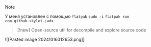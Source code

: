 
> [!note] 
> У меня установлен с помощью `flatpak`
> `sudo -i`
> `flatpak run com.github.skylot.jadx`


> [!new] 
> Open-source util for decompile and explore source code


![[Pasted image 20241016012653.png]]

